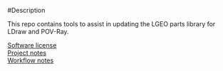 #Description

This repo contains tools to assist in updating the LGEO parts library for LDraw and POV-Ray.

[Software license](license.md)<br>
[Project notes](project_notes.md)<br>
[Workflow notes](workflow_notes.md)<br>
